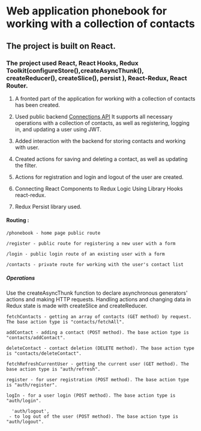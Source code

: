 # Web application phonebook for working with a collection of contacts

## The project is built on React.

### The project used React, React Hooks, Redux Toolkit(configureStore(),createAsyncThunk(), createReducer(), createSlice(), persist ), React-Redux, React Router.

1. A fronted part of the application for working with a collection of contacts
   has been created.

2. Used public backend
   [Connections API](https://connections-api.herokuapp.com/docs/) It supports
   all necessary operations with a collection of contacts, as well as
   registering, logging in, and updating a user using JWT.

3. Added interaction with the backend for storing contacts and working with
   user.

4. Created actions for saving and deleting a contact, as well as updating the
   filter.

5. Actions for registration and login and logout of the user are created.

6. Connecting React Components to Redux Logic Using Library Hooks react-redux.

7. Redux Persist library used.

#### Routing :

```
/phonebook - home page public route
```

```
/register - public route for registering a new user with a form
```

```
/login - public login route of an existing user with a form
```

```
/contacts - private route for working with the user's contact list
```

##### Operations

Use the createAsyncThunk function to declare asynchronous generators' actions
and making HTTP requests. Handling actions and changing data in Redux state is
made with createSlice and createReducer.

```
fetchContacts - getting an array of contacts (GET method) by request. The base action type is "contacts/fetchAll".
```

```
addContact - adding a contact (POST method). The base action type is "contacts/addContact".
```

```
deleteContact - contact deletion (DELETE method). The base action type is "contacts/deleteContact".
```

```
fetchRefreshCurrentUser - getting the current user (GET method). The base action type is "auth/refresh".
```

```
register - for user registration (POST method). The base action type is "auth/register".
```

```
logIn - for a user login (POST method). The base action type is "auth/login".
```

```
  'auth/logout',
 - to log out of the user (POST method). The base action type is "auth/logout".
```
